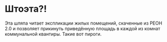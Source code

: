# Штоэта?!

Эта шляпа читает экспликации жилых помещений, скаченные из РЕОН 2.0 и позволяет прикинуть приведённую площадь в каждой из комнат коммунальной квантиры.
Такие вот пироги.
